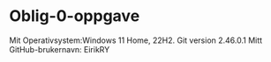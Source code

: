 # Oblig-0-oppgave
Mit Operativsystem:Windows 11 Home, 22H2.
Git version 2.46.0.1
Mitt GitHub-brukernavn: EirikRY

